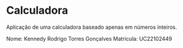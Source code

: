 # Calculadora
Aplicação de uma calculadora baseado apenas em números inteiros.

Nome: Kennedy Rodrigo Torres Gonçalves
Matricula: UC22102449
